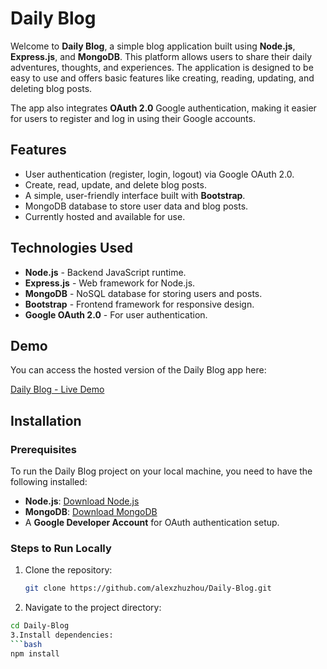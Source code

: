 # Daily Blog

Welcome to **Daily Blog**, a simple blog application built using **Node.js**, **Express.js**, and **MongoDB**. This platform allows users to share their daily adventures, thoughts, and experiences. The application is designed to be easy to use and offers basic features like creating, reading, updating, and deleting blog posts.

The app also integrates **OAuth 2.0** Google authentication, making it easier for users to register and log in using their Google accounts.

## Features

- User authentication (register, login, logout) via Google OAuth 2.0.
- Create, read, update, and delete blog posts.
- A simple, user-friendly interface built with **Bootstrap**.
- MongoDB database to store user data and blog posts.
- Currently hosted and available for use.

## Technologies Used

- **Node.js** - Backend JavaScript runtime.
- **Express.js** - Web framework for Node.js.
- **MongoDB** - NoSQL database for storing users and posts.
- **Bootstrap** - Frontend framework for responsive design.
- **Google OAuth 2.0** - For user authentication.
  
## Demo

You can access the hosted version of the Daily Blog app here:

[Daily Blog - Live Demo](https://dailyblog-bfb2de1ce07b.herokuapp.com/)

## Installation

### Prerequisites

To run the Daily Blog project on your local machine, you need to have the following installed:

- **Node.js**: [Download Node.js](https://nodejs.org/)
- **MongoDB**: [Download MongoDB](https://www.mongodb.com/try/download/community)
- A **Google Developer Account** for OAuth authentication setup.

### Steps to Run Locally

1. Clone the repository:

   ```bash
   git clone https://github.com/alexzhuzhou/Daily-Blog.git
2. Navigate to the project directory:
  ```bash
  cd Daily-Blog
3.Install dependencies:
```bash
npm install
